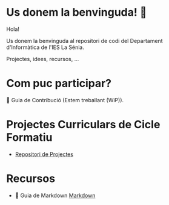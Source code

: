 # Us donem la benvinguda! 👋

Hola!

Us donem la benvinguda al repositori de codi del Departament d'Informàtica de l'IES La Sénia.

Projectes, idees, recursos, ...
# Com puc participar?

🌈 Guia de Contribució (Estem treballant (WiP)).

# Projectes Curriculars de Cicle Formatiu 

- [Repositori de Projectes](https://github.com/inforsenia/PCCF)

# Recursos

- 🧙 Guia de Markdown [Markdown](https://docs.github.com/github/writing-on-github/getting-started-with-writing-and-formatting-on-github/basic-writing-and-formatting-syntax)



